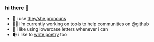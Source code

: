 ### hi there 👋

- 🦆 i use [they/she pronouns](http://pronoun.is/they/.../themself?or=she)
- 👯‍♀️ i’m currently working on tools to help communities on @github
- 🍄 i like using lowercase letters whenever i can
- 🌒 i like to [write poetry](https://www.outofambit.com/flintysoft) too
